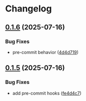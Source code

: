 # Changelog

## [0.1.6](https://github.com/agilecustoms/publish-s3/compare/v0.1.5...v0.1.6) (2025-07-16)

### Bug Fixes

* pre-commit behavior ([4d4d719](https://github.com/agilecustoms/publish-s3/commit/4d4d71962b7f284b0b3d6903e7c41ab9e70e016d))


## [0.1.5](https://github.com/agilecustoms/publish-s3/compare/v0.1.4...v0.1.5) (2025-07-16)

### Bug Fixes

* add pre-commit hooks ([fe4d4c7](https://github.com/agilecustoms/publish-s3/commit/fe4d4c71298b0e23b910ceb229c8329eda13c61e))